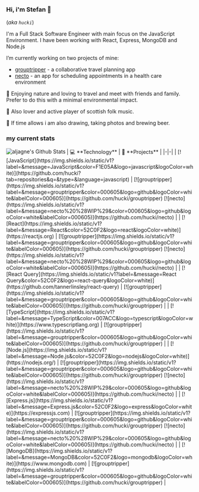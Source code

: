 ### Hi, i'm Stefan 👋

(_aka `hucki`_)

I'm a Full Stack Software Engineer with main focus on the JavaScript Environment. I have been working with React, Express, MongoDB and Node.js

I’m currently working on two projects of mine:

- [grouptripper](https://github.com/hucki/grouptripper) - a collaborative travel planning app
- [necto](https://github.com/hucki/necto/) - an app for scheduling appointments in a health care environment

🌱 Enjoying nature and loving to travel and meet with friends and family. Prefer to do this with a minimal environmental impact.

🥁 Also lover and active player of scottish folk music.

🎨 If time allows i am also drawing, taking photos and brewing beer.

### my current stats

<img align="left" alt="aljagne's Github Stats" src="https://github-readme-stats.vercel.app/api?username=hucki&show_icons=true&hide_border=true" />
<!-- START OF PROFILE STACK, DO NOT REMOVE -->
| 💻 **Technology** | 🚀 **Projects** |
|-|-|
| [![JavaScript](https://img.shields.io/static/v1?label=&message=JavaScript&color=F1E05A&logo=javascript&logoColor=white)](https://github.com/hucki?tab=repositories&q=&type=&language=javascript) | [![grouptripper](https://img.shields.io/static/v1?label=&message=grouptripper&color=000605&logo=github&logoColor=white&labelColor=000605)](https://github.com/hucki/grouptripper) [![necto](https://img.shields.io/static/v1?label=&message=necto%20%28WIP%29&color=000605&logo=github&logoColor=white&labelColor=000605)](https://github.com/hucki/necto) |
| [![React](https://img.shields.io/static/v1?label=&message=React&color=52C0F2&logo=react&logoColor=white)](https://reactjs.org) | [![grouptripper](https://img.shields.io/static/v1?label=&message=grouptripper&color=000605&logo=github&logoColor=white&labelColor=000605)](https://github.com/hucki/grouptripper) [![necto](https://img.shields.io/static/v1?label=&message=necto%20%28WIP%29&color=000605&logo=github&logoColor=white&labelColor=000605)](https://github.com/hucki/necto) |
| [![React Query](https://img.shields.io/static/v1?label=&message=React Query&color=52C0F2&logo=react-query&logoColor=white)](https://github.com/tannerlinsley/react-query) | [![grouptripper](https://img.shields.io/static/v1?label=&message=grouptripper&color=000605&logo=github&logoColor=white&labelColor=000605)](https://github.com/hucki/grouptripper) |
| [![TypeScript](https://img.shields.io/static/v1?label=&message=TypeScript&color=007ACC&logo=typescript&logoColor=white)](https://www.typescriptlang.org) | [![grouptripper](https://img.shields.io/static/v1?label=&message=grouptripper&color=000605&logo=github&logoColor=white&labelColor=000605)](https://github.com/hucki/grouptripper) |
| [![Node.js](https://img.shields.io/static/v1?label=&message=Node.js&color=52C0F2&logo=nodejs&logoColor=white)](https://nodejs.org/) | [![grouptripper](https://img.shields.io/static/v1?label=&message=grouptripper&color=000605&logo=github&logoColor=white&labelColor=000605)](https://github.com/hucki/grouptripper) [![necto](https://img.shields.io/static/v1?label=&message=necto%20%28WIP%29&color=000605&logo=github&logoColor=white&labelColor=000605)](https://github.com/hucki/necto) |
| [![Express.js](https://img.shields.io/static/v1?label=&message=Express.js&color=52C0F2&logo=express&logoColor=white)](https://expressjs.com) | [![grouptripper](https://img.shields.io/static/v1?label=&message=grouptripper&color=000605&logo=github&logoColor=white&labelColor=000605)](https://github.com/hucki/grouptripper) [![necto](https://img.shields.io/static/v1?label=&message=necto%20%28WIP%29&color=000605&logo=github&logoColor=white&labelColor=000605)](https://github.com/hucki/necto) |
| [![MongoDB](https://img.shields.io/static/v1?label=&message=MongoDB&color=52C0F2&logo=mongodb&logoColor=white)](https://www.mongodb.com) | [![grouptripper](https://img.shields.io/static/v1?label=&message=grouptripper&color=000605&logo=github&logoColor=white&labelColor=000605)](https://github.com/hucki/grouptripper) |
<!-- END OF PROFILE STACK, DO NOT REMOVE -->